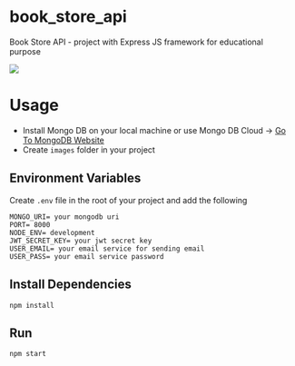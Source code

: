 # book_store_api
Book Store API - project with Express JS framework for educational purpose

<img src="https://ih1.redbubble.net/image.5282507066.8407/st,small,507x507-pad,600x600,f8f8f8.jpg">

# Usage
- Install Mongo DB on your local machine or use Mongo DB Cloud -> [Go To MongoDB Website](https://www.mongodb.com)
- Create `images` folder in your project
  

## Environment Variables
Create `.env` file in the root of your project and add the following

```
MONGO_URI= your mongodb uri
PORT= 8000
NODE_ENV= development
JWT_SECRET_KEY= your jwt secret key
USER_EMAIL= your email service for sending email
USER_PASS= your email service password
```

## Install Dependencies
```
npm install
```

## Run
```
npm start
```


